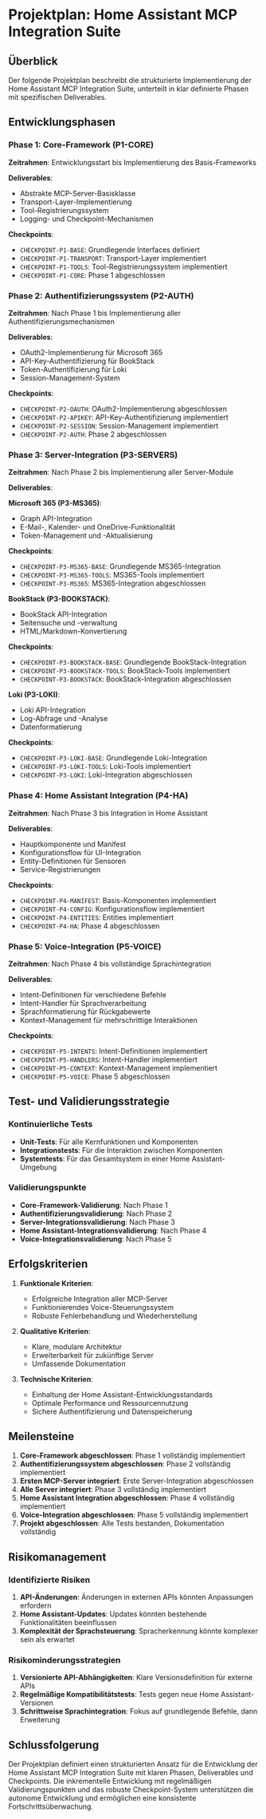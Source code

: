 # Projektplan: Home Assistant MCP Integration Suite

## Überblick

Der folgende Projektplan beschreibt die strukturierte Implementierung der Home Assistant MCP Integration Suite, unterteilt in klar definierte Phasen mit spezifischen Deliverables.

## Entwicklungsphasen

### Phase 1: Core-Framework (P1-CORE)

**Zeitrahmen**: Entwicklungsstart bis Implementierung des Basis-Frameworks

**Deliverables**:
- Abstrakte MCP-Server-Basisklasse
- Transport-Layer-Implementierung
- Tool-Registrierungssystem
- Logging- und Checkpoint-Mechanismen

**Checkpoints**:
- `CHECKPOINT-P1-BASE`: Grundlegende Interfaces definiert
- `CHECKPOINT-P1-TRANSPORT`: Transport-Layer implementiert
- `CHECKPOINT-P1-TOOLS`: Tool-Registrierungssystem implementiert
- `CHECKPOINT-P1-CORE`: Phase 1 abgeschlossen

### Phase 2: Authentifizierungssystem (P2-AUTH)

**Zeitrahmen**: Nach Phase 1 bis Implementierung aller Authentifizierungsmechanismen

**Deliverables**:
- OAuth2-Implementierung für Microsoft 365
- API-Key-Authentifizierung für BookStack
- Token-Authentifizierung für Loki
- Session-Management-System

**Checkpoints**:
- `CHECKPOINT-P2-OAUTH`: OAuth2-Implementierung abgeschlossen
- `CHECKPOINT-P2-APIKEY`: API-Key-Authentifizierung implementiert
- `CHECKPOINT-P2-SESSION`: Session-Management implementiert
- `CHECKPOINT-P2-AUTH`: Phase 2 abgeschlossen

### Phase 3: Server-Integration (P3-SERVERS)

**Zeitrahmen**: Nach Phase 2 bis Implementierung aller Server-Module

**Deliverables**:

**Microsoft 365 (P3-MS365)**:
- Graph API-Integration
- E-Mail-, Kalender- und OneDrive-Funktionalität
- Token-Management und -Aktualisierung

**Checkpoints**:
- `CHECKPOINT-P3-MS365-BASE`: Grundlegende MS365-Integration
- `CHECKPOINT-P3-MS365-TOOLS`: MS365-Tools implementiert
- `CHECKPOINT-P3-MS365`: MS365-Integration abgeschlossen

**BookStack (P3-BOOKSTACK)**:
- BookStack API-Integration
- Seitensuche und -verwaltung
- HTML/Markdown-Konvertierung

**Checkpoints**:
- `CHECKPOINT-P3-BOOKSTACK-BASE`: Grundlegende BookStack-Integration
- `CHECKPOINT-P3-BOOKSTACK-TOOLS`: BookStack-Tools implementiert
- `CHECKPOINT-P3-BOOKSTACK`: BookStack-Integration abgeschlossen

**Loki (P3-LOKI)**:
- Loki API-Integration
- Log-Abfrage und -Analyse
- Datenformatierung

**Checkpoints**:
- `CHECKPOINT-P3-LOKI-BASE`: Grundlegende Loki-Integration
- `CHECKPOINT-P3-LOKI-TOOLS`: Loki-Tools implementiert
- `CHECKPOINT-P3-LOKI`: Loki-Integration abgeschlossen

### Phase 4: Home Assistant Integration (P4-HA)

**Zeitrahmen**: Nach Phase 3 bis Integration in Home Assistant

**Deliverables**:
- Hauptkomponente und Manifest
- Konfigurationsflow für UI-Integration
- Entity-Definitionen für Sensoren
- Service-Registrierungen

**Checkpoints**:
- `CHECKPOINT-P4-MANIFEST`: Basis-Komponenten implementiert
- `CHECKPOINT-P4-CONFIG`: Konfigurationsflow implementiert
- `CHECKPOINT-P4-ENTITIES`: Entities implementiert
- `CHECKPOINT-P4-HA`: Phase 4 abgeschlossen

### Phase 5: Voice-Integration (P5-VOICE)

**Zeitrahmen**: Nach Phase 4 bis vollständige Sprachintegration

**Deliverables**:
- Intent-Definitionen für verschiedene Befehle
- Intent-Handler für Sprachverarbeitung
- Sprachformatierung für Rückgabewerte
- Kontext-Management für mehrschrittige Interaktionen

**Checkpoints**:
- `CHECKPOINT-P5-INTENTS`: Intent-Definitionen implementiert
- `CHECKPOINT-P5-HANDLERS`: Intent-Handler implementiert
- `CHECKPOINT-P5-CONTEXT`: Kontext-Management implementiert
- `CHECKPOINT-P5-VOICE`: Phase 5 abgeschlossen

## Test- und Validierungsstrategie

### Kontinuierliche Tests

- **Unit-Tests**: Für alle Kernfunktionen und Komponenten
- **Integrationstests**: Für die Interaktion zwischen Komponenten
- **Systemtests**: Für das Gesamtsystem in einer Home Assistant-Umgebung

### Validierungspunkte

- **Core-Framework-Validierung**: Nach Phase 1
- **Authentifizierungsvalidierung**: Nach Phase 2
- **Server-Integrationsvalidierung**: Nach Phase 3
- **Home Assistant-Integrationsvalidierung**: Nach Phase 4
- **Voice-Integrationsvalidierung**: Nach Phase 5

## Erfolgskriterien

1. **Funktionale Kriterien**:
   - Erfolgreiche Integration aller MCP-Server
   - Funktionierendes Voice-Steuerungssystem
   - Robuste Fehlerbehandlung und Wiederherstellung

2. **Qualitative Kriterien**:
   - Klare, modulare Architektur
   - Erweiterbarkeit für zukünftige Server
   - Umfassende Dokumentation

3. **Technische Kriterien**:
   - Einhaltung der Home Assistant-Entwicklungsstandards
   - Optimale Performance und Ressourcennutzung
   - Sichere Authentifizierung und Datenspeicherung

## Meilensteine

1. **Core-Framework abgeschlossen**: Phase 1 vollständig implementiert
2. **Authentifizierungssystem abgeschlossen**: Phase 2 vollständig implementiert
3. **Ersten MCP-Server integriert**: Erste Server-Integration abgeschlossen
4. **Alle Server integriert**: Phase 3 vollständig implementiert
5. **Home Assistant Integration abgeschlossen**: Phase 4 vollständig implementiert
6. **Voice-Integration abgeschlossen**: Phase 5 vollständig implementiert
7. **Projekt abgeschlossen**: Alle Tests bestanden, Dokumentation vollständig

## Risikomanagement

### Identifizierte Risiken

1. **API-Änderungen**: Änderungen in externen APIs könnten Anpassungen erfordern
2. **Home Assistant-Updates**: Updates könnten bestehende Funktionalitäten beeinflussen
3. **Komplexität der Sprachsteuerung**: Spracherkennung könnte komplexer sein als erwartet

### Risikominderungsstrategien

1. **Versionierte API-Abhängigkeiten**: Klare Versionsdefinition für externe APIs
2. **Regelmäßige Kompatibilitätstests**: Tests gegen neue Home Assistant-Versionen
3. **Schrittweise Sprachintegration**: Fokus auf grundlegende Befehle, dann Erweiterung

## Schlussfolgerung

Der Projektplan definiert einen strukturierten Ansatz für die Entwicklung der Home Assistant MCP Integration Suite mit klaren Phasen, Deliverables und Checkpoints. Die inkrementelle Entwicklung mit regelmäßigen Validierungspunkten und das robuste Checkpoint-System unterstützen die autonome Entwicklung und ermöglichen eine konsistente Fortschrittsüberwachung.